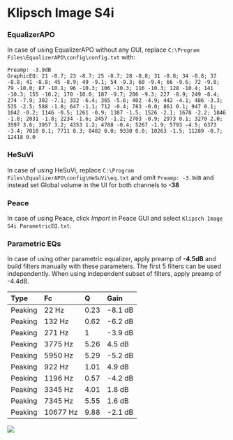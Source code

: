 # Klipsch Image S4i

### EqualizerAPO
In case of using EqualizerAPO without any GUI, replace `C:\Program Files\EqualizerAPO\config\config.txt`
with:
```
Preamp: -3.9dB
GraphicEQ: 21 -8.7; 23 -8.7; 25 -8.7; 28 -8.8; 31 -8.8; 34 -8.8; 37 -8.8; 41 -8.8; 45 -8.9; 49 -9.1; 54 -9.3; 60 -9.4; 66 -9.6; 72 -9.8; 79 -10.0; 87 -10.1; 96 -10.3; 106 -10.3; 116 -10.3; 128 -10.4; 141 -10.3; 155 -10.2; 170 -10.0; 187 -9.7; 206 -9.3; 227 -8.9; 249 -8.4; 274 -7.9; 302 -7.1; 332 -6.4; 365 -5.6; 402 -4.9; 442 -4.1; 486 -3.3; 535 -2.5; 588 -1.8; 647 -1.1; 712 -0.4; 783 -0.0; 861 0.1; 947 0.1; 1042 -0.2; 1146 -0.5; 1261 -0.9; 1387 -1.5; 1526 -2.1; 1678 -2.2; 1846 -1.8; 2031 -1.8; 2234 -1.6; 2457 -1.2; 2703 -0.9; 2973 0.1; 3270 2.0; 3597 3.6; 3957 3.2; 4353 1.2; 4788 -0.4; 5267 -1.9; 5793 -4.5; 6373 -3.4; 7010 0.1; 7711 0.3; 8482 0.0; 9330 0.0; 10263 -1.5; 11289 -0.7; 12418 0.0
```

### HeSuVi
In case of using HeSuVi, replace `C:\Program Files\EqualizerAPO\config\HeSuVi\eq.txt` and omit `Preamp:
-3.9dB` and instead set Global volume in the UI for both channels to **-38**

### Peace
In case of using Peace, click *Import* in Peace GUI and select `Klipsch Image S4i ParametricEQ.txt`.

### Parametric EQs
In case of using other parametric equalizer, apply preamp of **-4.5dB** and build filters manually
with these parameters. The first 5 filters can be used independently.
When using independent subset of filters, apply preamp of -4.4dB.

| Type    | Fc       |    Q | Gain    |
|:--------|:---------|:-----|:--------|
| Peaking | 22 Hz    | 0.23 | -8.1 dB |
| Peaking | 132 Hz   | 0.62 | -6.2 dB |
| Peaking | 271 Hz   | 1    | -3.9 dB |
| Peaking | 3775 Hz  | 5.26 | 4.5 dB  |
| Peaking | 5950 Hz  | 5.29 | -5.2 dB |
| Peaking | 922 Hz   | 1.01 | 4.9 dB  |
| Peaking | 1196 Hz  | 0.57 | -4.2 dB |
| Peaking | 3345 Hz  | 4.01 | 1.8 dB  |
| Peaking | 7345 Hz  | 5.55 | 1.6 dB  |
| Peaking | 10677 Hz | 9.88 | -2.1 dB |

![](https://raw.githubusercontent.com/jaakkopasanen/AutoEq/master/results/headphonecom/sbaf-serious/Klipsch%20Image%20S4i/Klipsch%20Image%20S4i.png)